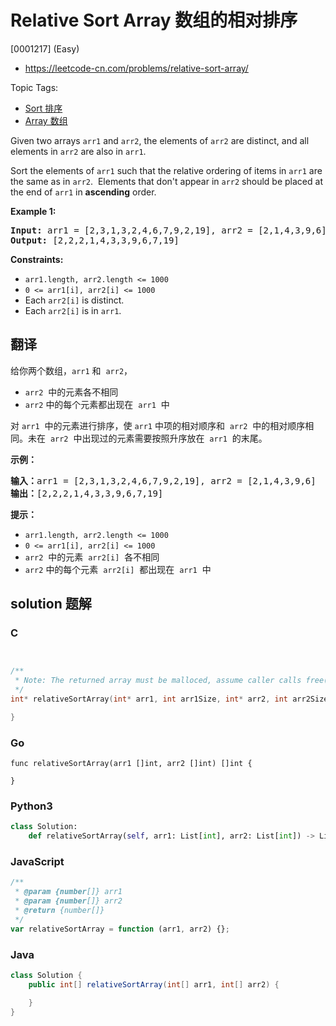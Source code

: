 # Relative Sort Array 数组的相对排序

[0001217] (Easy)

- https://leetcode-cn.com/problems/relative-sort-array/

Topic Tags:

- [Sort 排序](https://leetcode-cn.com/tag/sort/)
- [Array 数组](https://leetcode-cn.com/tag/array/)

Given two arrays `arr1` and `arr2`, the elements of `arr2` are distinct, and all elements in `arr2` are also in `arr1`.

Sort the elements of `arr1` such that the relative ordering of items in `arr1` are the same as in `arr2`.  Elements that don't appear in `arr2` should be placed at the end of `arr1` in **ascending** order.

**Example 1:**

<pre><strong>Input:</strong> arr1 = [2,3,1,3,2,4,6,7,9,2,19], arr2 = [2,1,4,3,9,6]
<strong>Output:</strong> [2,2,2,1,4,3,3,9,6,7,19]
</pre>

**Constraints:**

- `arr1.length, arr2.length <= 1000`
- `0 <= arr1[i], arr2[i] <= 1000`
- Each `arr2[i]` is distinct.
- Each `arr2[i]` is in `arr1`.

## 翻译

给你两个数组，`arr1` 和  `arr2`，

- `arr2`  中的元素各不相同
- `arr2` 中的每个元素都出现在  `arr1`  中

对 `arr1`  中的元素进行排序，使 `arr1` 中项的相对顺序和  `arr2`  中的相对顺序相同。未在  `arr2`  中出现过的元素需要按照升序放在  `arr1`  的末尾。

**示例：**

<pre><strong>输入：</strong>arr1 = [2,3,1,3,2,4,6,7,9,2,19], arr2 = [2,1,4,3,9,6]
<strong>输出：</strong>[2,2,2,1,4,3,3,9,6,7,19]
</pre>

**提示：**

- `arr1.length, arr2.length <= 1000`
- `0 <= arr1[i], arr2[i] <= 1000`
- `arr2`  中的元素  `arr2[i]`  各不相同
- `arr2` 中的每个元素  `arr2[i]`  都出现在  `arr1`  中

## solution 题解

### C

```c


/**
 * Note: The returned array must be malloced, assume caller calls free().
 */
int* relativeSortArray(int* arr1, int arr1Size, int* arr2, int arr2Size, int* returnSize){

}


```

### Go

```golang
func relativeSortArray(arr1 []int, arr2 []int) []int {

}
```

### Python3

```python
class Solution:
    def relativeSortArray(self, arr1: List[int], arr2: List[int]) -> List[int]:

```

### JavaScript

```javascript
/**
 * @param {number[]} arr1
 * @param {number[]} arr2
 * @return {number[]}
 */
var relativeSortArray = function (arr1, arr2) {};
```

### Java

```java
class Solution {
    public int[] relativeSortArray(int[] arr1, int[] arr2) {

    }
}
```
